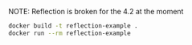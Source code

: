 NOTE: Reflection is broken for the 4.2 at the moment

```bash
docker build -t reflection-example .
docker run --rm reflection-example
```
